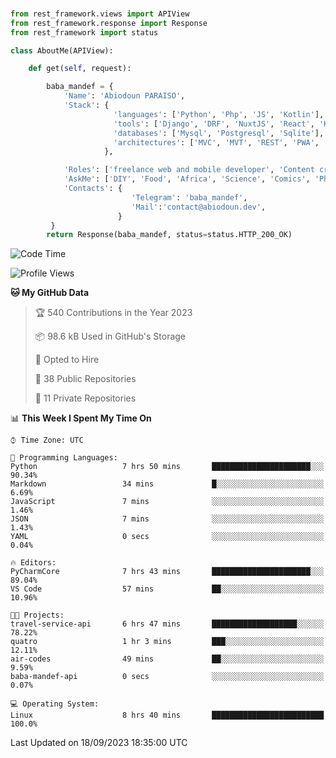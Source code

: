 ###
```python
from rest_framework.views import APIView
from rest_framework.response import Response
from rest_framework import status

class AboutMe(APIView):

    def get(self, request):

        baba_mandef = {
            'Name': 'Abiodoun PARAISO',
            'Stack': {
                       'languages': ['Python', 'Php', 'JS', 'Kotlin'],
                       'tools': ['Django', 'DRF', 'NuxtJS', 'React', 'Kotlin', 'Electron'],
                       'databases': ['Mysql', 'Postgresql', 'Sqlite'],
                       'architectures': ['MVC', 'MVT', 'REST', 'PWA', 'SPA', 'MicroServices']
                     },

            'Roles': ['freelance web and mobile developer', 'Content creator', 'Teacher', 'Mentor'],
            'AskMe': ['DIY', 'Food', 'Africa', 'Science', 'Comics', 'Photography', 'Tech', 'Programming'],
            'Contacts': {
                           'Telegram': 'baba_mandef',
                           'Mail':'contact@abiodoun.dev',
                        }
         }
        return Response(baba_mandef, status=status.HTTP_200_OK)

```                    

<!--START_SECTION:waka-->
![Code Time](http://img.shields.io/badge/Code%20Time-775%20hrs%2033%20mins-blue)

![Profile Views](http://img.shields.io/badge/Profile%20Views-0-blue)

**🐱 My GitHub Data** 

> 🏆 540 Contributions in the Year 2023
 > 
> 📦 98.6 kB Used in GitHub's Storage 
 > 
> 💼 Opted to Hire
 > 
> 📜 38 Public Repositories 
 > 
> 🔑 11 Private Repositories  
 > 
📊 **This Week I Spent My Time On** 

```text
⌚︎ Time Zone: UTC

💬 Programming Languages: 
Python                   7 hrs 50 mins       ██████████████████████░░░   90.34% 
Markdown                 34 mins             █░░░░░░░░░░░░░░░░░░░░░░░░   6.69% 
JavaScript               7 mins              ░░░░░░░░░░░░░░░░░░░░░░░░░   1.46% 
JSON                     7 mins              ░░░░░░░░░░░░░░░░░░░░░░░░░   1.43% 
YAML                     0 secs              ░░░░░░░░░░░░░░░░░░░░░░░░░   0.04%

🔥 Editors: 
PyCharmCore              7 hrs 43 mins       ██████████████████████░░░   89.04% 
VS Code                  57 mins             ██░░░░░░░░░░░░░░░░░░░░░░░   10.96%

🐱‍💻 Projects: 
travel-service-api       6 hrs 47 mins       ███████████████████░░░░░░   78.22% 
quatro                   1 hr 3 mins         ███░░░░░░░░░░░░░░░░░░░░░░   12.11% 
air-codes                49 mins             ██░░░░░░░░░░░░░░░░░░░░░░░   9.59% 
baba-mandef-api          0 secs              ░░░░░░░░░░░░░░░░░░░░░░░░░   0.07%

💻 Operating System: 
Linux                    8 hrs 40 mins       █████████████████████████   100.0%

```


 Last Updated on 18/09/2023 18:35:00 UTC
<!--END_SECTION:waka-->
